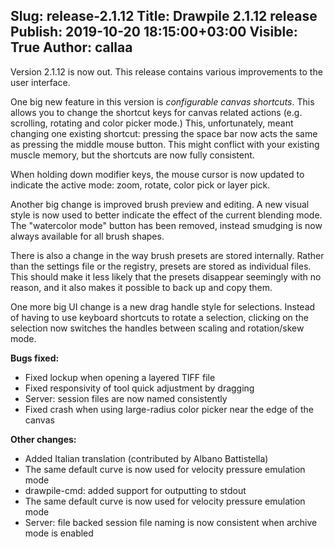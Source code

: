 Slug: release-2.1.12
Title: Drawpile 2.1.12 release
Publish: 2019-10-20 18:15:00+03:00
Visible: True
Author: callaa
---

Version 2.1.12 is now out. This release contains various improvements to the user interface.

One big new feature in this version is *configurable canvas shortcuts*.
This allows you to change the shortcut keys for canvas related actions (e.g.
scrolling, rotating and color picker mode.) This, unfortunately, meant changing one existing
shortcut: pressing the space bar now acts the same as pressing the middle mouse button. This
might conflict with your existing muscle memory, but the shortcuts are now fully consistent.

When holding down modifier keys, the mouse cursor is now updated to indicate the active mode:
zoom, rotate, color pick or layer pick.

Another big change is improved brush preview and editing. A new visual style is now used
to better indicate the effect of the current blending mode. The "watercolor mode" button
has been removed, instead smudging is now always available for all brush shapes.

There is also a change in the way brush presets are stored internally. Rather than the
settings file or the registry, presets are stored as individual files. This should make
it less likely that the presets disappear seemingly with no reason, and it also makes it
possible to back up and copy them.

One more big UI change is a new drag handle style for selections. Instead of having to
use keyboard shortcuts to rotate a selection, clicking on the selection now switches
the handles between scaling and rotation/skew mode.

**Bugs fixed:**

 * Fixed lockup when opening a layered TIFF file
 * Fixed responsivity of tool quick adjustment by dragging
 * Server: session files are now named consistently
 * Fixed crash when using large-radius color picker near the edge of the canvas

**Other changes:**

 * Added Italian translation (contributed by Albano Battistella)
 * The same default curve is now used for velocity pressure emulation mode
 * drawpile-cmd: added support for outputting to stdout
 * The same default curve is now used for velocity pressure emulation mode
 * Server: file backed session file naming is now consistent when archive mode is enabled
 
